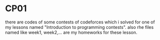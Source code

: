 # CP01
there are codes of some contests of codeforces which i solved for one of my lessons named "Introduction to programming contests". also rhe files named like week1, week2,... are my homeworks for these lesson.
